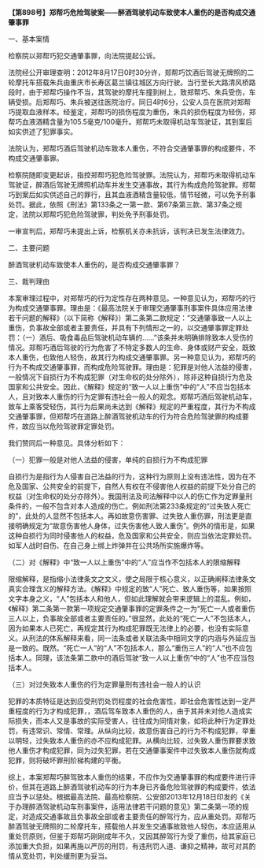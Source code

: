**【第898号】郑帮巧危险驾驶案——醉酒驾驶机动车致使本人重伤的是否构成交通肇事罪**

一、基本案情

检察院以郑帮巧犯交通肇事罪，向法院提起公诉。

法院经公开审理查明：2012年8月17日0时30分许，郑帮巧饮酒后驾驶无牌照的二轮摩托车搭载朱兵由重庆市长寿区葛兰镇往城区方向行驶。当行至长大路清风桥路段时，由于郑帮巧操作不当，其驾驶的摩托车撞到树上，致郑帮巧、朱兵受伤，车辆受损。后郑帮巧、朱兵被送往医院治疗。同日4时6分，公安人员在医院对郑帮巧提取血液样本。经鉴定，郑帮巧的损伤程度为重伤，朱兵的损伤程度为轻伤，郑帮巧血液酒精含量为105.5毫克/100毫升。郑帮巧未取得机动车驾驶证，其到案后如实供述了犯罪事实。

法院认为，郑帮巧酒后驾驶机动车致本人重伤，不符合交通肇事罪的构成要件，不构成交通肇事罪。

检察院随即变更起诉，指控郑帮巧犯危险驾驶罪。法院认为，郑帮巧未取得机动车驾驶证，醉酒后驾驶无牌照机动车并发生交通事故，其行为构成危险驾驶罪。郑帮巧到案后如实供述自己的罪行，且其血液酒精含量较低，情节轻微，可以免予刑事处罚。据此，依照《刑法》第133条之一第一款、第67条第三款、第37条之规定，法院以郑帮巧犯危险驾驶罪，判处免予刑事处罚。

一审宣判后，郑帮巧未提出上诉，检察机关亦未抗诉，该判决已发生法律效力。

二、主要问题

醉酒驾驶机动车致使本人重伤的，是否构成交通肇事罪？

三、裁判理由

本案审理过程中，对郑帮巧的行为定性存在两种意见。一种意见认为，郑帮巧的行为构成交通肇事罪。理由是：《最高法院关于审理交通肇事刑事案件具体应用法律若干问题的解释》（以下简称《解释》）第二条第二款规定：“交通肇事致一人以上重伤，负事故全部或者主要责任，并具有下列情形之一的，以交通肇事罪定罪处罚：（一）酒后、吸食毒品后驾驶机动车辆的……”该条并未明确排除致本人受伤的情况。郑帮巧酒后驾驶的行为危害了不特定多数人的生命、身体或财产安全，既致本人重伤，也致他人轻伤，故其行为构成交通肇事罪。另一种意见认为，郑帮巧的行为不构成交通肇事罪，而构成危险驾驶罪。理由是：犯罪是对他人法益的侵害，一般情况下自损行为不构成犯罪（对生命权的处分除外），除非这种自损行为危及国家和公共安全。因此，《解释》规定的“致一人以上重伤”中的“人”不应当包括本人，且对致本人重伤的行为定罪有违社会一般人的观念。郑帮巧酒后驾驶机动车，致车上乘客受轻伤，其行为后果尚未达到《解释》规定的严重程度，其行为不构成交通肇事罪，但郑帮巧在道路上醉酒驾驶机动车的行为符合危险驾驶罪的构成要件，故应当以危险驾驶罪定罪处罚。

我们赞同后一种意见。具体分析如下：

（一）犯罪一般是对他人法益的侵害，单纯的自损行为不构成犯罪

自损行为是指行为人侵害自己法益的行为，这种行为原则上没有违法性，因为在不危及国家、公共安全的前提下，自然人有权在不侵害他人权益的前提下处分自己的权益（对生命权的处分亦除外）。我国刑法及司法解释中以人的伤亡作为定罪量刑条件的，一般不包含对本人造成的伤亡。例如刑法第233条规定的“过失致人死亡的”，此处的人显然不包括本人。再如故意伤害罪、过失致人重伤罪，刑法更是直接明确规定为“故意伤害他人身体，过失伤害他人致人重伤”。例外的情形是，如果这种自损行为同时侵害他人的权益，危及国家和公共安全，则应当依法定罪处罚。如军人战时自伤、在自己身上绑上炸弹并在公共场所实施爆炸等。

（二）对《解释》中“致一人以上重伤”中的“人”应当作不包括本人的限缩解释

限缩解释，是指缩小法律条文之文义，使之局限于核心意义，以正确阐释法律条文真实合理含义的解释方法。《解释》中规定的致“人”死亡、致人重伤等，如果按照文字本身之义，“人”包括本人和他人，但如此理解就会带来逻辑上的混乱。例如，《解释》第二条第一款第一项规定交通肇事罪的定罪条件之一为“死亡一人或者重伤三人以上，负事故全部或者主要责任的。”很显然，此处的“死亡一人”不包括本人，因为如果本人已死亡，再规定其行为构成犯罪既无法律上的必要，也没有实际意义。从刑法的体系解释来看，同一法条或者关联法条中相同文字的内涵与外延应当是一致的。既然。“死亡一人”的“人”不包括本人，那么“重伤三人”的“人”也不应包括本人。同理，该法条第二款中的酒后驾驶“致一人以上重伤”中的“人”也不应当包括本人。

（三）对过失致本人重伤的行为定罪量刑有违社会一般人的认识

犯罪的本质特征是达到应受刑罚处罚程度的社会危害性，即社会危害性达到一定严重程度的行为才构成犯罪，，酒后驾车致本人重伤的人，由于其并未对他人造成实际损失，而本人又是事故的实际受害人，往往成为同情对象，如将此种行为定罪处罚，有违常识、常情、常理。从纵向比较，故意伤害自己的行为不构成犯罪，举重以明轻，过失致本人重伤的亦不应构成犯罪。从横向比较，过失致人重伤罪要求致他人重伤才构成犯罪，同为过失犯罪，若在交通肇事案件中过失致本人重伤就构成犯罪，则将破坏罪刑阶梯构建的平衡。

综上，本案郑帮巧醉驾致本人重伤的结果，不应作为交通肇事罪的构成要件进行评价，但其在道路上醉酒驾驶机动车的行为本身已齐备危险驾驶罪的构成要件，依法应当予以惩处。根据最高法院、最高检察院、公安部2013年12月18日印发的《关于办理醉酒驾驶机动车刑事案件，适用法律若干问题的意见》第二条第一项的规定，对造成交通事故且负事故全部或者主要责任的醉驾行为，应从重处罚。郑帮巧醉酒驾驶无牌照的二轮摩托车，搭载他人并发生交通事故致他人轻伤，本应适用从重处罚原则，但鉴于郑帮巧刚刚成年不久，又因其醉驾行为受了重伤，给其家庭已添加重大负担，如果再施以严厉的刑罚，有违刑罚人道、谦抑之精神，故可对其酌情从宽处罚，判处缓刑更为妥当。